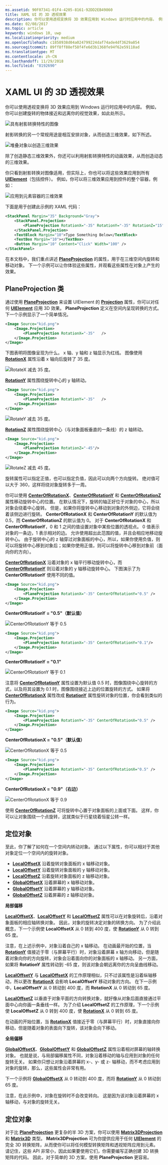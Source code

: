 ```yaml
---
ms.assetid: 90F07341-01F4-4205-8161-92DD2EB49860
title: XAML UI 的 3D 透视效果
description: 你可以使用透视变换将 3D 效果应用到 Windows 运行时应用中的内容。 例如，你可以创建旋转的物体接近和远离你的视觉效果，如此处所示。
ms.date: 02/08/2017
ms.topic: article
keywords: windows 10, uwp
ms.localizationpriority: medium
ms.openlocfilehash: c1858938d04a024799224daf74ade4df3629a854
ms.sourcegitcommit: 89ff8ff88ef58f4fe6d3b1368fe94f62e59118ad
ms.translationtype: MT
ms.contentlocale: zh-CN
ms.lasthandoff: 11/29/2018
ms.locfileid: "8192690"
---
```

# <a name="3-d-perspective-effects-for-xaml-ui"></a>XAML UI 的 3D 透视效果


你可以使用透视变换将 3D 效果应用到 Windows 运行时应用中的内容。 例如，你可以创建旋转的物体接近和远离你的视觉效果，如此处所示。

![具有射影转换特性的图像](images/3dsimple.png)

射影转换的另一个常规用途是相互安排对象，从而创造三维效果，如下所述。

![堆叠对象以创造三维效果](images/3dstacking.png)

除了创造静态三维效果外，你还可以利用射影转换特性的动画效果，从而创造动态的三维效果。

你只看到射影转换对图像适用，但实际上，你也可以将这些效果应用到所有 [**UIElement**](https://msdn.microsoft.com/library/windows/apps/BR208911)（包括控件）。 例如，你可以将三维效果应用到控件的整个容器，例如：

![应用到元素容器的三维效果](images/skewedstackpanel.png)

下面是用于创建此示例的 XAML 代码：

```xml
<StackPanel Margin="35" Background="Gray">    
    <StackPanel.Projection>        
        <PlaneProjection RotationX="-35" RotationY="-35" RotationZ="15"  />    
    </StackPanel.Projection>    
    <TextBlock Margin="10">Type Something Below</TextBlock>    
    <TextBox Margin="10"></TextBox>    
    <Button Margin="10" Content="Click" Width="100" />
</StackPanel>
```

在本文档中，我们重点讲述 [**PlaneProjection**](https://msdn.microsoft.com/library/windows/apps/BR210192) 的属性，用于在三维空间内旋转和移动对象。 下一个示例可以让你体验这些属性，并观看这些属性在对象上产生的效果。

## <a name="planeprojection-class"></a>PlaneProjection 类

通过使用 [**PlaneProjection**](https://msdn.microsoft.com/library/windows/apps/BR210192) 来设置 UIElement 的 [**Projection**](https://msdn.microsoft.com/library/windows/apps/windows.ui.xaml.uielement.projection) 属性，你可以对任何 [**UIElement**](https://msdn.microsoft.com/library/windows/apps/BR208911) 应用 3D 效果。 **PlaneProjection** 定义在空间内呈现转换的方式。 下一个示例显示了一个简单情况。

```xml
<Image Source="kid.png">
    <Image.Projection>
        <PlaneProjection RotationX="-35"   />
    </Image.Projection>
</Image>
```

下图表明将图像呈现为什么。 x 轴、y 轴和 z 轴显示为红线。 图像使用 [**RotationX**](https://msdn.microsoft.com/library/windows/apps/windows.ui.xaml.media.planeprojection.rotationx) 属性沿着 x 轴向后旋转了 35 度。

![RotateX 减去 35 度。](images/3drotatexminus35.png)

[**RotationY**](https://msdn.microsoft.com/library/windows/apps/windows.ui.xaml.media.planeprojection.rotationy) 属性围绕旋转中心的 y 轴转动。

```xml
<Image Source="kid.png">
    <Image.Projection>
        <PlaneProjection RotationY="-35"   />
    </Image.Projection>
</Image>
```

![RotateY 减去 35 度。](images/3drotateyminus35.png)

[**RotationZ**](https://msdn.microsoft.com/library/windows/apps/windows.ui.xaml.media.planeprojection.rotationz) 属性围绕旋转中心（与对象面板垂直的一条线）的 z 轴转动。

```xml
<Image Source="kid.png">
    <Image.Projection>
        <PlaneProjection RotationZ="-45"/>
    </Image.Projection>
</Image>
```

![RotateZ 减去 45 度。](images/3drotatezminus35.png)

旋转属性可以指定正值，也可以指定负值，因此可以向两个方向旋转。 绝对值可以大于 360，这样将绕对象旋转多于一周。

你可以使用 [**CenterOfRotationX**](https://msdn.microsoft.com/library/windows/apps/windows.ui.xaml.media.planeprojection.centerofrotationx)、[**CenterOfRotationY**](https://msdn.microsoft.com/library/windows/apps/windows.ui.xaml.media.planeprojection.centerofrotationy) 和 [**CenterOfRotationZ**](https://msdn.microsoft.com/library/windows/apps/windows.ui.xaml.media.planeprojection.centerofrotationz) 属性移动旋转中心的位置。 在默认情况下，旋转的轴正好位于对象的中心，所以对象会绕着中心旋转。 但是，如果你将旋转中心移动到对象的外侧边，它将会绕着该侧边进行旋转。 **CenterOfRotationX** 和 **CenterOfRotationY** 的默认值为 0.5，而 **CenterOfRotationZ** 的默认值为 0。 对于 **CenterOfRotationX** 和 **CenterOfRotationY**，0 和 1 之间的值设置对象中某些位置的透视点。 0 值表示对象的一条边，1 表示相对的边。 允许使用超出此范围的值，并且会相应地移动旋转中心。 由于旋转中心的 z 轴穿过对象面板的中心，所以，如果你使用负值，则可以将旋转中心移到对象后；如果你使用正值，则可以将旋转中心移到对象前（面向你的方向）。

[**CenterOfRotationX**](https://msdn.microsoft.com/library/windows/apps/windows.ui.xaml.media.planeprojection.centerofrotationx) 沿着对象的 x 轴平行移动旋转中心，而 [**CenterOfRotationY**](https://msdn.microsoft.com/library/windows/apps/windows.ui.xaml.media.planeprojection.centerofrotationy) 则沿着对象的 y 轴移动旋转中心。 下图演示了为 **CenterOfRotationY** 使用不同的值。

```xml
<Image Source="kid.png">
    <Image.Projection>
        <PlaneProjection RotationX="-35" CenterOfRotationY="0.5" />
    </Image.Projection>
</Image>
```

**CenterOfRotationY = "0.5"（默认值）**

![CenterOfRotationY 等于 0.5](images/3drotatexminus35.png)
```xml
<Image Source="kid.png">
    <Image.Projection>
        <PlaneProjection RotationX="-35" CenterOfRotationY="0.1"/>
    </Image.Projection>
</Image>
```

**CenterOfRotationY = "0.1"**

![CenterOfRotationY 等于 0.1](images/3dcenterofrotationy0point1.png)

注意将 [**CenterOfRotationY**](https://msdn.microsoft.com/library/windows/apps/windows.ui.xaml.media.planeprojection.centerofrotationy) 属性设置为默认值 0.5 时，图像围绕中心旋转的方式，以及将其设置为 0.1 时，图像围绕接近上边的位置旋转的方式。 如果将 [**CenterOfRotationX**](https://msdn.microsoft.com/library/windows/apps/windows.ui.xaml.media.planeprojection.centerofrotationx) 属性改成 [**RotationY**](https://msdn.microsoft.com/library/windows/apps/windows.ui.xaml.media.planeprojection.rotationy) 属性旋转对象的位置，你会看到类似的行为。

```xml
<Image Source="kid.png">
    <Image.Projection>
        <PlaneProjection RotationY="-35" CenterOfRotationX="0.5" />
    </Image.Projection>
</Image>
```

**CenterOfRotationX = "0.5"（默认值）**

![CenterOfRotationX 等于 0.5](images/3drotateyminus35.png)
```xml
<Image Source="kid.png">
    <Image.Projection>
        <PlaneProjection RotationY="-35" CenterOfRotationX="0.5" />
    </Image.Projection>
</Image>
```

**CenterOfRotationX = "0.9"（右边）**

![CenterOfRotationX 等于 0.9](images/3dcenterofrotationx0point9.png)

使用 [**CenterOfRotationZ**](https://msdn.microsoft.com/library/windows/apps/windows.ui.xaml.media.planeprojection.centerofrotationz) 可将旋转中心置于对象面板的上面或下面。 这样，你可以让对象围绕一个点旋转，这就类似于行星绕着恒星公转一样。

## <a name="positioning-an-object"></a>定位对象

至此，你了解了如何在一个空间内转动对象。 通过以下属性，你可以相对于其他对象定位一个空间内的旋转对象。

-   [**LocalOffsetX**](https://msdn.microsoft.com/library/windows/apps/windows.ui.xaml.media.planeprojection.localoffsetx) 沿着旋转对象面板的 x 轴移动对象。
-   [**LocalOffsetY**](https://msdn.microsoft.com/library/windows/apps/windows.ui.xaml.media.planeprojection.localoffsety) 沿着旋转对象面板的 y 轴移动对象。
-   [**LocalOffsetZ**](https://msdn.microsoft.com/library/windows/apps/windows.ui.xaml.media.planeprojection.localoffsetz) 沿着旋转对象面板的 z 轴移动对象。
-   [**GlobalOffsetX**](https://msdn.microsoft.com/library/windows/apps/windows.ui.xaml.media.planeprojection.globaloffsetx) 沿着屏幕的 x 轴移动对象。
-   [**GlobalOffsetY**](https://msdn.microsoft.com/library/windows/apps/windows.ui.xaml.media.planeprojection.globaloffsety) 沿着屏幕的 y 轴移动对象。
-   [**GlobalOffsetZ**](https://msdn.microsoft.com/library/windows/apps/windows.ui.xaml.media.planeprojection.globaloffsetz) 沿着屏幕的 z 轴移动对象。

**局部偏移**

[**LocalOffsetX**](https://msdn.microsoft.com/library/windows/apps/windows.ui.xaml.media.planeprojection.localoffsetx)、[**LocalOffsetY**](https://msdn.microsoft.com/library/windows/apps/windows.ui.xaml.media.planeprojection.localoffsety) 和 [**LocalOffsetZ**](https://msdn.microsoft.com/library/windows/apps/windows.ui.xaml.media.planeprojection.localoffsetz) 属性可以在对象旋转后，沿着对象面板的相应轴转换对象。 因此，对象的旋转决定对象的转换方向。 为了介绍此概念，下一个示例使 **LocalOffsetX** 从 0 转到 400 度，使 [**RotationY**](https://msdn.microsoft.com/library/windows/apps/windows.ui.xaml.media.planeprojection.rotationy) 从 0 转到 65 度。

注意，在上述示例中，对象沿着自己的 x 轴移动。 在动画最开始的位置，当 [**RotationY**](https://msdn.microsoft.com/library/windows/apps/windows.ui.xaml.media.planeprojection.rotationy) 值接近于零（与屏幕平行）时，对象沿着屏幕 x 轴方向移动，但是随着对象向你的方向旋转，对象会沿着面向你的对象面板的 x 轴移动。 另一方面，如果将 **RotationY** 属性转动到 -65 度，则该对象会朝远离你的方向呈曲线移动。

[**LocalOffsetY**](https://msdn.microsoft.com/library/windows/apps/windows.ui.xaml.media.planeprojection.localoffsety) 与 [**LocalOffsetX**](https://msdn.microsoft.com/library/windows/apps/windows.ui.xaml.media.planeprojection.localoffsetx) 的工作原理相似，只不过该属性是沿着纵轴移动，所以更改 [**RotationX**](https://msdn.microsoft.com/library/windows/apps/windows.ui.xaml.media.planeprojection.rotationx) 会影响 **LocalOffsetY** 移动对象的方向。 在下一示例中，**LocalOffsetY** 从 0 转动到 400 度，而 **RotationX** 从 0 转动到 65 度。

[**LocalOffsetZ**](https://msdn.microsoft.com/library/windows/apps/windows.ui.xaml.media.planeprojection.localoffsetz) 以垂直于对象平面的方向转换对象，就好像从对象后面直接通过平面中心向你画一条垂线一样。 为了介绍 **LocalOffsetZ** 的工作原理，下一个示例使 **LocalOffsetZ** 从 0 转到 400 度，使 [**RotationX**](https://msdn.microsoft.com/library/windows/apps/windows.ui.xaml.media.planeprojection.rotationx) 从 0 转到 65 度。

在动画的开始位置，当 [**RotationX**](https://msdn.microsoft.com/library/windows/apps/windows.ui.xaml.media.planeprojection.rotationx) 值接近于零（与屏幕平行）时，对象直接向你移动，但是随着对象的表面向下旋转，该对象会向下移动。

**全局偏移**

[**GlobalOffsetX**](https://msdn.microsoft.com/library/windows/apps/windows.ui.xaml.media.planeprojection.globaloffsetx)、[**GlobalOffsetY**](https://msdn.microsoft.com/library/windows/apps/windows.ui.xaml.media.planeprojection.globaloffsety) 和 [**GlobalOffsetZ**](https://msdn.microsoft.com/library/windows/apps/windows.ui.xaml.media.planeprojection.globaloffsetz) 属性沿着相对屏幕的轴转换对象。 也就是说，与局部偏移属性不同，对象沿着移动的轴与应用到对象的任何旋转无关。 如果你只想让对象沿着屏幕的 x-、y- 或 z- 轴移动，而不考虑应用到对象的旋转，那么，这些属性会非常有用。

下一个示例将 [**GlobalOffsetX**](https://msdn.microsoft.com/library/windows/apps/windows.ui.xaml.media.planeprojection.globaloffsetx) 从 0 转动到 400 度，而将 [**RotationY**](https://msdn.microsoft.com/library/windows/apps/windows.ui.xaml.media.planeprojection.rotationy) 从 0 转动到 65 度。

注意，在此示例中，对象在旋转时不会改变转向。 这是因为该对象沿着屏幕的 x 轴移动，与对象的旋转无关。

## <a name="positioning-an-object"></a>定位对象

对于比 [**PlaneProjection**](https://msdn.microsoft.com/library/windows/apps/BR210192) 更复杂的半 3D 方案，你可以使用 [**Matrix3DProjection**](https://msdn.microsoft.com/library/windows/apps/BR210128) 和 [**Matrix3D**](https://msdn.microsoft.com/library/windows/apps/BR243266) 类型。 **Matrix3DProjection** 可为你提供应用于任何 [**UIElement**](https://msdn.microsoft.com/library/windows/apps/BR208911) 的完全 3D 转换矩阵，从而使你可以将任何模型转换矩阵和透视矩阵应用到元素。 请记住，这些 API 非常小，因此如果要使用它们，你需要编写正确创建 3D 转换矩阵的代码。 因此，对于简单的 3D 方案，使用 **PlaneProjection** 更容易。
